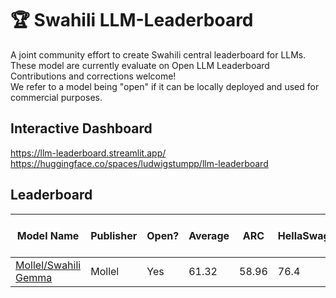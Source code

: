 # 🏆 Swahili LLM-Leaderboard

A joint community effort to create Swahili  central leaderboard for LLMs. These model are currently evaluate on Open LLM Leaderboard Contributions and corrections welcome! <br>
We refer to a model being "open" if it can be locally deployed and used for commercial purposes.

## Interactive Dashboard

https://llm-leaderboard.streamlit.app/ <br>
https://huggingface.co/spaces/ludwigstumpp/llm-leaderboard

## Leaderboard

| Model Name | Publisher| Open? | Average| ARC| HellaSwag| MMLU| TruthfulQA|Winogrande|GSM8K| TriviaQA (one-shot)| WinoGrande (zero-shot)| WinoGrande (one-shot)|
| ----------------------------------------------------------------------------------------------------------- | ------------------- | ----- | ------------------------------------------------ | ------------------------------------------------------------------------- | ------------------------------------------------------------------ | --------------------------------------------------------------- | ------------------------------------------------------------------------------- | --------------------------------------------- |--------------------------------------------- | --------------------------------------------------------------- | --------------------------------------------------------------- | --------------------------------------------------------------- |
| [Mollel/Swahili Gemma](https://huggingface.co/Mollel/Swahili_Gemma)| Mollel| Yes|61.32|58.96|76.4 |61.02| 52.1|75.61|43.82|[0.661](https://gpt4all.io/reports/GPT4All_Technical_Report_3.pdf) |                                                                 |                                                                 |
